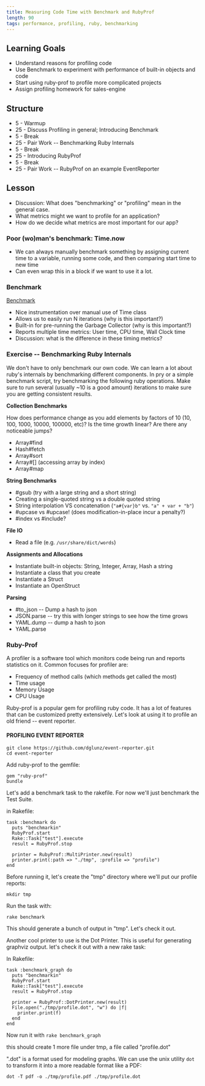 ```yaml
---
title: Measuring Code Time with Benchmark and RubyProf
length: 90
tags: performance, profiling, ruby, benchmarking
---
```


## Learning Goals

* Understand reasons for profiling code
* Use Benchmark to experiment with performance of built-in objects and code
* Start using ruby-prof to profile more complicated projects
* Assign profiling homework for sales-engine

## Structure

* 5 - Warmup
* 25 - Discuss Profiling in general; Introducing Benchmark
* 5 - Break
* 25 - Pair Work -- Benchmarking Ruby Internals
* 5 - Break
* 25 - Introducing RubyProf
* 5 - Break
* 25 - Pair Work -- RubyProf on an example EventReporter


## Lesson

* Discussion: What does "benchmarking" or "profiling" mean in the
  general case.
* What metrics might we want to profile for an application?
* How do we decide what metrics are most important for our app?

### Poor (wo)man's benchmark: Time.now

* We can always manually benchmark something by assigning current time
  to a variable, running some code, and then comparing start time to new
time
* Can even wrap this in a block if we want to use it a lot.

### Benchmark

[Benchmark](http://www.ruby-doc.org/stdlib-1.9.3/libdoc/benchmark/rdoc/Benchmark.html)

* Nice instrumentation over manual use of Time class
* Allows us to easily run N iterations (why is this important?)
* Built-in for pre-running the Garbage Collector (why is this
  important?)
* Reports multiple time metrics: User time, CPU time, Wall Clock time
* Discussion: what is the difference in these timing metrics?

### Exercise -- Benchmarking Ruby Internals

We don't have to only benchmark our own code. We can learn a lot about
ruby's internals by benchmarking different components. In pry or a simple benchmark script, try benchmarking the following ruby operations. Make sure to run several (usually ~10 is a good amount) iterations to make sure you are getting consistent results.

__Collection Benchmarks__

How does performance change as you add elements by
factors of 10 (10, 100, 1000, 10000, 100000, etc)? Is the time growth linear? Are there any noticeable jumps?

* Array#find
* Hash#fetch
* Array#sort
* Array#[] (accessing array by index)
* Array#map

__String Benchmarks__

* #gsub (try with a large string and a short string)
* Creating a single-quoted string vs a double quoted string
* String interpolation VS concatenation (`"a#{var}b"` vs. `"a" + var +
  "b"`)
* #upcase vs #upcase! (does modification-in-place incur a penalty?)
* #index vs #include?

__File IO__

* Read a file (e.g. `/usr/share/dict/words`)

__Assignments and Allocations__

* Instantiate built-in objects: String, Integer, Array, Hash a string
* Instantiate a class that you create
* Instantiate a Struct
* Instantiate an OpenStruct

__Parsing__

* #to_json -- Dump a hash to json
* JSON.parse -- try this with longer strings to see how the time grows
* YAML.dump -- dump a hash to json
* YAML.parse

### Ruby-Prof

A profiler is a software tool which monitors code being run and reports
statistics on it. Common focuses for profiler are:

* Frequency of method calls (which methods get called the most)
* Time usage
* Memory Usage
* CPU Usage

Ruby-prof is a popular gem for profiling ruby code. It has a lot of
features that can be customized pretty extensively. Let's look at using
it to profile an old friend -- event reporter.


#### PROFILING EVENT REPORTER

```
git clone https://github.com/dglunz/event-reporter.git
cd event-reporter
```

Add ruby-prof to the gemfile:

```
gem "ruby-prof"
bundle
```

Let's add a benchmark task to the rakefile. For now we'll just benchmark
the Test Suite.

in Rakefile:

```
task :benchmark do
  puts "benchmarkin"
  RubyProf.start
  Rake::Task["test"].execute
  result = RubyProf.stop

  printer = RubyProf::MultiPrinter.new(result)
  printer.print(:path => "./tmp", :profile => "profile")
end
```

Before running it, let's create the "tmp" directory where we'll put our
profile reports:

```
mkdir tmp
```

Run the task with:

```
rake benchmark
```

This should generate a bunch of output in "tmp". Let's check it out.

Another cool printer to use is the Dot Printer. This is useful for
generating graphviz output. let's check it out with a new rake task:

In Rakefile:
```
task :benchmark_graph do
  puts "benchmarkin"
  RubyProf.start
  Rake::Task["test"].execute
  result = RubyProf.stop

  printer = RubyProf::DotPrinter.new(result)
  File.open("./tmp/profile.dot", "w") do |f|
    printer.print(f)
  end
end
```

Now run it with `rake benchmark_graph`

this should create 1 more file under tmp, a file called "profile.dot"

".dot" is a format used for modeling graphs. We can use the unix utility
`dot` to transform it into a more readable format like a PDF:

```
dot -T pdf -o ./tmp/profile.pdf ./tmp/profile.dot
```
